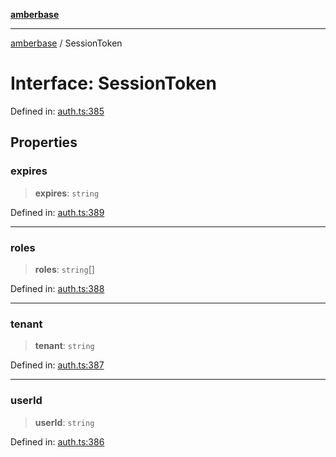 [**amberbase**](../README.md)

***

[amberbase](../globals.md) / SessionToken

# Interface: SessionToken

Defined in: [auth.ts:385](https://github.com/amberbase/amberbase/blob/81aedbf4fe970dbf0032c9ddb84e467b0235ae2d/src/backend/src/amber/auth.ts#L385)

## Properties

### expires

> **expires**: `string`

Defined in: [auth.ts:389](https://github.com/amberbase/amberbase/blob/81aedbf4fe970dbf0032c9ddb84e467b0235ae2d/src/backend/src/amber/auth.ts#L389)

***

### roles

> **roles**: `string`[]

Defined in: [auth.ts:388](https://github.com/amberbase/amberbase/blob/81aedbf4fe970dbf0032c9ddb84e467b0235ae2d/src/backend/src/amber/auth.ts#L388)

***

### tenant

> **tenant**: `string`

Defined in: [auth.ts:387](https://github.com/amberbase/amberbase/blob/81aedbf4fe970dbf0032c9ddb84e467b0235ae2d/src/backend/src/amber/auth.ts#L387)

***

### userId

> **userId**: `string`

Defined in: [auth.ts:386](https://github.com/amberbase/amberbase/blob/81aedbf4fe970dbf0032c9ddb84e467b0235ae2d/src/backend/src/amber/auth.ts#L386)
